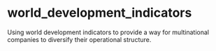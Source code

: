 # world_development_indicators
Using world development indicators to provide a way for multinational companies to diversify their operational structure.

